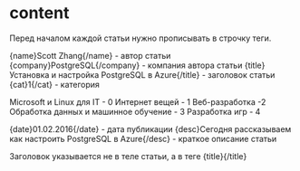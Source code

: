 # content

Перед началом каждой статьи нужно прописывать в строчку теги.

{name}Scott Zhang{/name} - автор статьи
{company}PostgreSQL{/company} - компания автора статьи
{title}Установка и настройка PostgreSQL в Azure{/title} - заголовок статьи
{cat}1{/cat} - категория 

Microsoft и Linux для IT - 0
Интернет вещей - 1
Веб-разработка -2
Обработка данных и машинное обучение - 3
Разработка игр - 4

{date}01.02.2016{/date} - дата публикации
{desc}Сегодня рассказываем как настроить PostgreSQL в Azure{/desc} - краткое описание статьи

Заголовок указывается не в теле статьи, а в теге {title}{/title}
